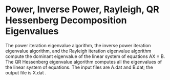 # Power, Inverse Power, Rayleigh, QR Hessenberg Decomposition Eigenvalues
The power iteration eigenvalue algorithm, the inverse power iteration eigenvalue algorithm, and the Rayleigh iteration eigenvalue algorithm compute the dominant eigenvalue of the linear system of equations AX = B. The QR Hessenberg eigenvalue algorithm computes all the eigenvalues of the linear system of equations. The input files are A.dat and B.dat; the output file is X.dat .
